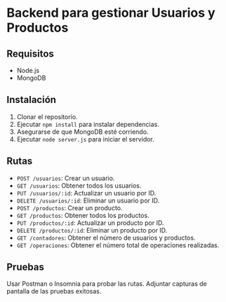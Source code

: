 # Backend para gestionar Usuarios y Productos

## Requisitos
- Node.js
- MongoDB

## Instalación
1. Clonar el repositorio.
2. Ejecutar `npm install` para instalar dependencias.
3. Asegurarse de que MongoDB esté corriendo.
4. Ejecutar `node server.js` para iniciar el servidor.

## Rutas
- `POST /usuarios`: Crear un usuario.
- `GET /usuarios`: Obtener todos los usuarios.
- `PUT /usuarios/:id`: Actualizar un usuario por ID.
- `DELETE /usuarios/:id`: Eliminar un usuario por ID.
- `POST /productos`: Crear un producto.
- `GET /productos`: Obtener todos los productos.
- `PUT /productos/:id`: Actualizar un producto por ID.
- `DELETE /productos/:id`: Eliminar un producto por ID.
- `GET /contadores`: Obtener el número de usuarios y productos.
- `GET /operaciones`: Obtener el número total de operaciones realizadas.

## Pruebas
Usar Postman o Insomnia para probar las rutas. Adjuntar capturas de pantalla de las pruebas exitosas.